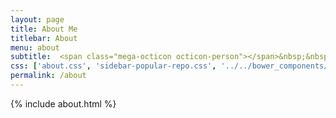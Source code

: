 ```yaml
---
layout: page
title: About Me
titlebar: About
menu: about
subtitle:  <span class="mega-octicon octicon-person"></span>&nbsp;&nbsp; I am a programmer 我的邮箱:junhuangpush@163.com       
css: ['about.css', 'sidebar-popular-repo.css', '../../bower_components/flag-icon-css/css/flag-icon.min.css']
permalink: /about
---
```


{% include about.html %}


